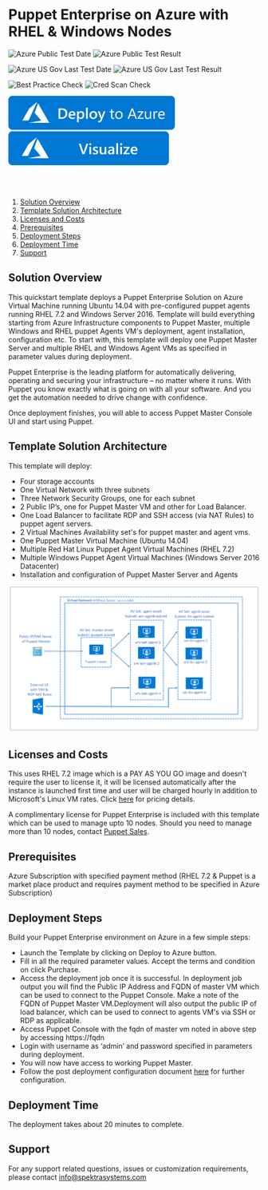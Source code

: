 # Puppet Enterprise on Azure with RHEL & Windows Nodes

![Azure Public Test Date](https://azurequickstartsservice.blob.core.windows.net/badges/puppet-enterprise-rhel-win/PublicLastTestDate.svg)
![Azure Public Test Result](https://azurequickstartsservice.blob.core.windows.net/badges/puppet-enterprise-rhel-win/PublicDeployment.svg)

![Azure US Gov Last Test Date](https://azurequickstartsservice.blob.core.windows.net/badges/puppet-enterprise-rhel-win/FairfaxLastTestDate.svg)
![Azure US Gov Last Test Result](https://azurequickstartsservice.blob.core.windows.net/badges/puppet-enterprise-rhel-win/FairfaxDeployment.svg)

![Best Practice Check](https://azurequickstartsservice.blob.core.windows.net/badges/puppet-enterprise-rhel-win/BestPracticeResult.svg)
![Cred Scan Check](https://azurequickstartsservice.blob.core.windows.net/badges/puppet-enterprise-rhel-win/CredScanResult.svg)

[![Deploy To Azure](https://raw.githubusercontent.com/Azure/azure-quickstart-templates/master/1-CONTRIBUTION-GUIDE/images/deploytoazure.svg?sanitize=true)]("https://portal.azure.com/#create/Microsoft.Template/uri/https%3A%2F%2Fraw.githubusercontent.com%2FAzure%2Fazure-quickstart-templates%2Fmaster%2Fpuppet-enterprise-rhel-win%2Fazuredeploy.json")
[![Visualize](https://raw.githubusercontent.com/Azure/azure-quickstart-templates/master/1-CONTRIBUTION-GUIDE/images/visualizebutton.svg?sanitize=true)]("http://armviz.io/#/?load=https%3A%2F%2Fraw.githubusercontent.com%2FAzure%2Fazure-quickstart-templates%2Fmaster%2Fpuppet-enterprise-rhel-win%2Fazuredeploy.json")

<br> <br>

<!-- TOC -->

1. [Solution Overview](#solution-overview)
2. [Template Solution Architecture ](#template-solution-architecture)
3. [Licenses and Costs ](#licenses-and-costs)
4. [Prerequisites](#prerequisites)
5. [Deployment Steps](#deployment-steps)
6. [Deployment Time](#deployment-time)
7. [Support](#support)

<!-- /TOC -->

## Solution Overview

This quickstart template deploys a Puppet Enterprise Solution on Azure Virtual
Machine running Ubuntu 14.04 with pre-configured puppet agents running RHEL 7.2
and Windows Server 2016. Template will build everything starting from Azure
Infrastructure components to Puppet Master, multiple Windows and RHEL puppet
Agents VM's deployment, agent installation, configuration etc. To start with,
this template will deploy one Puppet Master Server and multiple RHEL and Windows
Agent VMs as specified in parameter values during deployment.

Puppet Enterprise is the leading platform for automatically delivering,
operating and securing your infrastructure – no matter where it runs. With
Puppet you know exactly what is going on with all your software. And you get the
automation needed to drive change with confidence.

Once deployment finishes, you will able to access Puppet Master Console UI and
start using Puppet.

## Template Solution Architecture

This template will deploy:

- Four storage accounts
- One Virtual Network with three subnets
- Three Network Security Groups, one for each subnet
- 2 Public IP’s, one for Puppet Master VM and other for Load Balancer.
- One Load Balancer to facilitate RDP and SSH access (via NAT Rules) to puppet
  agent servers.
- 2 Virtual Machines Availability set's for puppet master and agent vms.
- One Puppet Master Virtual Machine (Ubuntu 14.04)
- Multiple Red Hat Linux Puppet Agent Virtual Machines (RHEL 7.2)
- Multiple Windows Puppet Agent Virtual Machines (Windows Server 2016
  Datacenter)
- Installation and configuration of Puppet Master Server and Agents

![Deployment Solution Architecture](https://raw.githubusercontent.com/Azure/azure-quickstart-templates/master/puppet-enterprise-rhel-win/images/puppet-enterprise-architecture.png?raw=true)

## Licenses and Costs

This uses RHEL 7.2 image which is a PAY AS YOU GO image and doesn't require the
user to license it, it will be licensed automatically after the instance is
launched first time and user will be charged hourly in addition to Microsoft's
Linux VM rates. Click
[here](https://azure.microsoft.com/en-gb/pricing/details/virtual-machines/linux/#red-hat)
for pricing details.

A complimentary license for Puppet Enterprise is included with this template
which can be used to manage upto 10 nodes. Should you need to manage more than
10 nodes, contact
[Puppet Sales](https://puppet.com/company/contact-sales?ccn=product-puppet_enterprise&cid=701G0000000FblQ&ls=puppet-enterprise).

## Prerequisites

Azure Subscription with specified payment method (RHEL 7.2 & Puppet is a market
place product and requires payment method to be specified in Azure Subscription)

## Deployment Steps

Build your Puppet Enterprise environment on Azure in a few simple steps:

- Launch the Template by clicking on Deploy to Azure button.
- Fill in all the required parameter values. Accept the terms and condition on
  click Purchase.
- Access the deployment job once it is successful. In deployment job output you
  will find the Public IP Address and FQDN of master VM which can be used to
  connect to the Puppet Console. Make a note of the FQDN of Puppet Master
  VM.Deployment will also output the public IP of load balancer, which can be
  used to connect to agents VM's via SSH or RDP as applicable.
- Access Puppet Console with the fqdn of master vm noted in above step by
  accessing https://fqdn
- Login with username as ‘admin’ and password specified in parameters during
  deployment.
- You will now have access to working Puppet Master.
- Follow the post deployment configuration document
  [here](https://raw.githubusercontent.com/Azure/azure-quickstart-templates/master/puppet-enterprise-rhel-win/images/puppet-post-deployment-guide.pdf)
  for further configuration.

## Deployment Time

The deployment takes about 20 minutes to complete.

## Support

For any support related questions, issues or customization requirements, please
contact info@spektrasystems.com
